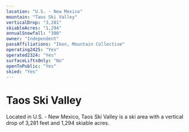 ```yaml
---
location: "U.S. - New Mexico"
mountain: "Taos Ski Valley"
verticalDrop: "3,281"
skiableAcres: "1,294"
annualSnowfall: "300"
owner: "Independent"
passAffiliations: "Ikon, Mountain Collective"
operating2425: "Yes"
operated2324: "Yes"
surfaceLiftsOnly: "No"
openToPublic: "Yes"
skied: "Yes"
---
```


# Taos Ski Valley

Located in U.S. - New Mexico, Taos Ski Valley is a ski area with a vertical drop of 3,281 feet and 1,294 skiable acres.